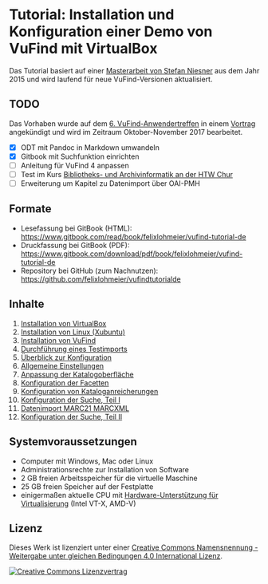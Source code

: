 # Tutorial: Installation und Konfiguration einer Demo von VuFind mit VirtualBox

Das Tutorial basiert auf einer [Masterarbeit von Stefan Niesner](http://malisprojekte.web.th-koeln.de/wordpress/stefan-niesner/) aus dem Jahr 2015 und wird laufend für neue VuFind-Versionen aktualisiert.

## TODO

Das Vorhaben wurde auf dem [6. VuFind-Anwendertreffen](http://www.vufind.de/anwendertreffen/anwendertreffen-2017/) in einem [Vortrag](https://felixlohmeier.de/slides/2017-09-28_vufind-anwendertreffen-keynote.html#/38) angekündigt und wird im Zeitraum Oktober-November 2017 bearbeitet.

- [x] ODT mit Pandoc in Markdown umwandeln
- [x] Gitbook mit Suchfunktion einrichten
- [ ] Anleitung für VuFind 4 anpassen
- [ ] Test im Kurs [Bibliotheks- und Archivinformatik an der HTW Chur](https://www.gitbook.com/read/book/felixlohmeier/kurs-bibliotheks-und-archivinformatik)
- [ ] Erweiterung um Kapitel zu Datenimport über OAI-PMH

## Formate

* Lesefassung bei GitBook \(HTML\): <https://www.gitbook.com/read/book/felixlohmeier/vufind-tutorial-de>
* Druckfassung bei GitBook \(PDF\): <https://www.gitbook.com/download/pdf/book/felixlohmeier/vufind-tutorial-de>
* Repository bei GitHub \(zum Nachnutzen\): <https://github.com/felixlohmeier/vufindtutorialde>

## Inhalte

01. [Installation von VirtualBox](01_Installation_VirtualBox.md)
02. [Installation von Linux (Xubuntu)](02_Installation_Xubuntu.md)
03. [Installation von VuFind](03_Installation_VuFind.md)
04. [Durchführung eines Testimports](04_Installation_Testimport.md)
05. [Überblick zur Konfiguration](05_Konfiguration_Ueberblick.md)
06. [Allgemeine Einstellungen](06_Konfiguration_Allgemein.md)
07. [Anpassung der Katalogoberfläche](07_Konfiguration_Katalogoberflaeche.md)
08. [Konfiguration der Facetten](08_Konfiguration_Facetten.md)
09. [Konfiguration von Kataloganreicherungen](09_Konfiguration_Kataloganreicherungen.md)
10. [Konfiguration der Suche, Teil I](10_Konfiguration_Suche_Teil_I.md)
11. [Datenimport MARC21 MARCXML](11_Datenimport_MARC21_MARCXML.md)
12. [Konfiguration der Suche, Teil II](12_Konfiguration_Suche_Teil_II.md)

## Systemvoraussetzungen

* Computer mit Windows, Mac oder Linux
* Administrationsrechte zur Installation von Software
* 2 GB freien Arbeitsspeicher für die virtuelle Maschine
* 25 GB freien Speicher auf der Festplatte
* einigermaßen aktuelle CPU mit [Hardware-Unterstützung für Virtualisierung](http://www.sysprobs.com/disable-enable-virtualization-technology-bios) (Intel VT-X, AMD-V)

## Lizenz

Dieses Werk ist lizenziert unter einer [Creative Commons Namensnennung - Weitergabe unter gleichen Bedingungen 4.0 International Lizenz](http://creativecommons.org/licenses/by-sa/4.0/).

[![Creative Commons Lizenzvertrag](https://i.creativecommons.org/l/by-sa/4.0/88x31.png)](http://creativecommons.org/licenses/by-sa/4.0/)
